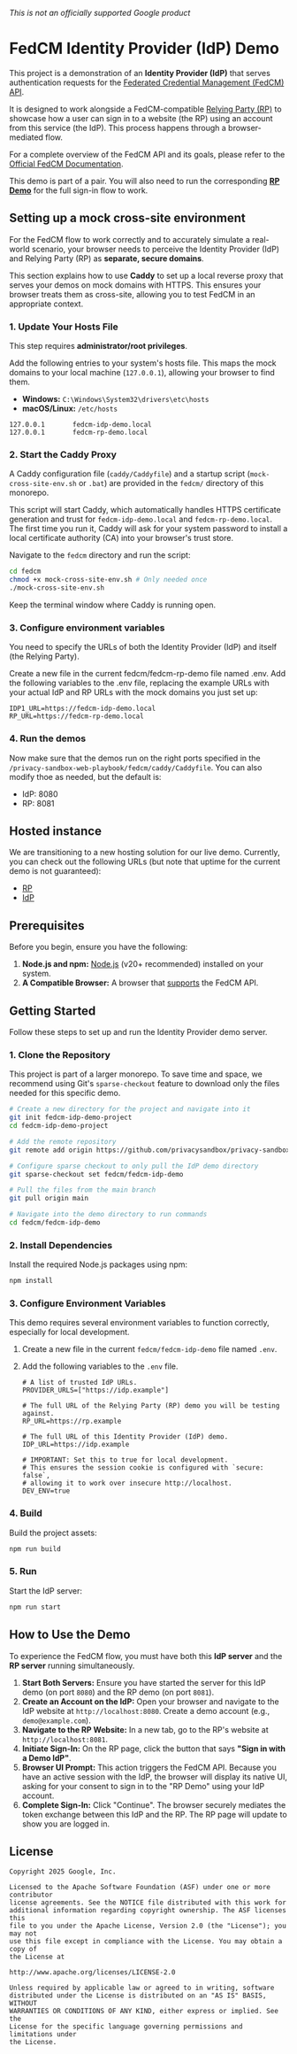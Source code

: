 *This is not an officially supported Google product*

# FedCM Identity Provider (IdP) Demo

This project is a demonstration of an **Identity Provider (IdP)** that serves authentication requests for the [Federated Credential Management (FedCM) API](https://developer.chrome.com/docs/privacy-sandbox/fedcm/).

It is designed to work alongside a FedCM-compatible [Relying Party (RP)](https://github.com/privacysandbox/privacy-sandbox-web-playbook/tree/main/fedcm/fedcm-rp-demo) to showcase how a user can sign in to a website (the RP) using an account from this service (the IdP). This process happens through a browser-mediated flow.

For a complete overview of the FedCM API and its goals, please refer to the [Official FedCM Documentation](https://privacysandbox.google.com/cookies/fedcm).

This demo is part of a pair. You will also need to run the corresponding **[RP Demo](../fedcm-rp-demo)** for the full sign-in flow to work.

## Setting up a mock cross-site environment 

For the FedCM flow to work correctly and to accurately simulate a real-world scenario, your browser needs to perceive the Identity Provider (IdP) and Relying Party (RP) as **separate, secure domains**. 

This section explains how to use **Caddy** to set up a local reverse proxy that serves your demos on mock domains with HTTPS. This ensures your browser treats them as cross-site, allowing you to test FedCM in an appropriate context.

### 1. Update Your Hosts File

This step requires **administrator/root privileges**.

Add the following entries to your system's hosts file. This maps the mock domains to your local machine (`127.0.0.1`), allowing your browser to find them.

* **Windows:** `C:\Windows\System32\drivers\etc\hosts`
* **macOS/Linux:** `/etc/hosts`

```
127.0.0.1       fedcm-idp-demo.local
127.0.0.1       fedcm-rp-demo.local
```

### 2. Start the Caddy Proxy

A Caddy configuration file (`caddy/Caddyfile`) and a startup script (`mock-cross-site-env.sh` or `.bat`) are provided in the `fedcm/` directory of this monorepo.

This script will start Caddy, which automatically handles HTTPS certificate generation and trust for `fedcm-idp-demo.local` and `fedcm-rp-demo.local`. The first time you run it, Caddy will ask for your system password to install a local certificate authority (CA) into your browser's trust store.

Navigate to the `fedcm` directory and run the script:

```bash
cd fedcm
chmod +x mock-cross-site-env.sh # Only needed once
./mock-cross-site-env.sh
```

Keep the terminal window where Caddy is running open.

### 3. Configure environment variables

You need to specify the URLs of both the Identity Provider (IdP) and itself (the Relying Party).

Create a new file in the current fedcm/fedcm-rp-demo file named .env.
Add the following variables to the .env file, replacing the example URLs with your actual IdP and RP URLs with the mock domains you just set up:

```
IDP1_URL=https://fedcm-idp-demo.local
RP_URL=https://fedcm-rp-demo.local
```

### 4. Run the demos
Now make sure that the demos run on the right ports specified in the `/privacy-sandbox-web-playbook/fedcm/caddy/Caddyfile`. You can also modify thoe as needed, but the default is:
* IdP: 8080
* RP: 8081

## Hosted instance

We are transitioning to a new hosting solution for our live demo. Currently, you can check out the following URLs (but note that uptime for the current demo is not guaranteed):
* [RP](https://csy9zq-8080.csb.app/)
* [IdP](https://d2crcr-8080.csb.app/)

## Prerequisites

Before you begin, ensure you have the following:

1.  **Node.js and npm:** [Node.js](https://nodejs.org/) (v20+ recommended) installed on your system.
2.  **A Compatible Browser:** A browser that [supports](https://developer.mozilla.org/en-US/docs/Web/API/FederatedCredential#browser_compatibility) the FedCM API.

## Getting Started

Follow these steps to set up and run the Identity Provider demo server.

### 1. Clone the Repository

This project is part of a larger monorepo. To save time and space, we recommend using Git's `sparse-checkout` feature to download only the files needed for this specific demo.

```bash
# Create a new directory for the project and navigate into it
git init fedcm-idp-demo-project
cd fedcm-idp-demo-project

# Add the remote repository
git remote add origin https://github.com/privacysandbox/privacy-sandbox-web-playbook.git

# Configure sparse checkout to only pull the IdP demo directory
git sparse-checkout set fedcm/fedcm-idp-demo

# Pull the files from the main branch
git pull origin main

# Navigate into the demo directory to run commands
cd fedcm/fedcm-idp-demo
```

### 2. Install Dependencies

Install the required Node.js packages using npm:

```bash
npm install
```
### 3. Configure Environment Variables

This demo requires several environment variables to function correctly, especially for local development.

1.  Create a new file in the current `fedcm/fedcm-idp-demo` file named `.env`.
2.  Add the following variables to the `.env` file.

    ```env
    # A list of trusted IdP URLs.
    PROVIDER_URLS=["https://idp.example"]

    # The full URL of the Relying Party (RP) demo you will be testing against.
    RP_URL=https://rp.example

    # The full URL of this Identity Provider (IdP) demo.
    IDP_URL=https://idp.example

    # IMPORTANT: Set this to true for local development.
    # This ensures the session cookie is configured with `secure: false`,
    # allowing it to work over insecure http://localhost.
    DEV_ENV=true
    ```

### 4. Build

Build the project assets:
```bash
npm run build
```

### 5. Run

Start the IdP server:
```bash
npm run start
```

## How to Use the Demo

To experience the FedCM flow, you must have both this **IdP server** and the **RP server** running simultaneously.

1.  **Start Both Servers:** Ensure you have started the server for this IdP demo (on port `8080`) and the RP demo (on port `8081`).
2.  **Create an Account on the IdP:** Open your browser and navigate to the IdP website at `http://localhost:8080`. Create a demo account (e.g., `demo@example.com`).
3.  **Navigate to the RP Website:** In a new tab, go to the RP's website at `http://localhost:8081`.
4.  **Initiate Sign-In:** On the RP page, click the button that says **"Sign in with a Demo IdP"**.
5.  **Browser UI Prompt:** This action triggers the FedCM API. Because you have an active session with the IdP, the browser will display its native UI, asking for your consent to sign in to the "RP Demo" using your IdP account.
6.  **Complete Sign-In:** Click "Continue". The browser securely mediates the token exchange between this IdP and the RP. The RP page will update to show you are logged in.

## License

```
Copyright 2025 Google, Inc.

Licensed to the Apache Software Foundation (ASF) under one or more contributor
license agreements. See the NOTICE file distributed with this work for
additional information regarding copyright ownership. The ASF licenses this
file to you under the Apache License, Version 2.0 (the "License"); you may not
use this file except in compliance with the License. You may obtain a copy of
the License at

http://www.apache.org/licenses/LICENSE-2.0

Unless required by applicable law or agreed to in writing, software
distributed under the License is distributed on an "AS IS" BASIS, WITHOUT
WARRANTIES OR CONDITIONS OF ANY KIND, either express or implied. See the
License for the specific language governing permissions and limitations under
the License.
```